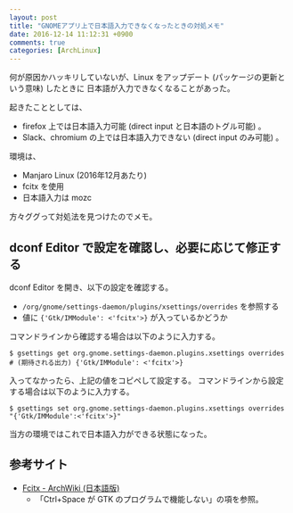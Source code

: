 ```yaml
---
layout: post
title: "GNOMEアプリ上で日本語入力できなくなったときの対処メモ"
date: 2016-12-14 11:12:31 +0900
comments: true
categories: [ArchLinux]
---
```


何が原因かハッキリしていないが、Linux をアップデート (パッケージの更新という意味) したときに
日本語が入力できなくなることがあった。

起きたこととしては、
* firefox 上では日本語入力可能 (direct input と日本語のトグル可能) 。
* Slack、chromium の上では日本語入力できない (direct input のみ可能) 。

環境は、
* Manjaro Linux (2016年12月あたり)
* fcitx を使用
* 日本語入力は mozc

方々ググって対処法を見つけたのでメモ。

## dconf Editor で設定を確認し、必要に応じて修正する

dconf Editor を開き、以下の設定を確認する。
* `/org/gnome/settings-daemon/plugins/xsettings/overrides` を参照する
* 値に `{'Gtk/IMModule': <'fcitx'>}` が入っているかどうか

コマンドラインから確認する場合は以下のように入力する。
```
$ gsettings get org.gnome.settings-daemon.plugins.xsettings overrides
# (期待される出力) {'Gtk/IMModule': <'fcitx'>}
```

入ってなかったら、上記の値をコピペして設定する。
コマンドラインから設定する場合は以下のように入力する。

```
$ gsettings set org.gnome.settings-daemon.plugins.xsettings overrides "{'Gtk/IMModule':<'fcitx'>}"
```

当方の環境ではこれで日本語入力ができる状態になった。

## 参考サイト

* [Fcitx - ArchWiki (日本語版)](https://wiki.archlinuxjp.org/index.php/Fcitx#Gnome-Shell)
  * 「Ctrl+Space が GTK のプログラムで機能しない」の項を参照。
